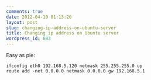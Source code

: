 ```yaml
---
comments: true
date: 2012-04-10 01:13:20
layout: post
slug: changing-ip-address-on-ubuntu-server
title: Changing ip address on Ubuntu server
wordpress_id: 683
---
```


Easy as pie:

```
ifconfig eth0 192.168.5.120 netmask 255.255.255.0 up
route add -net 0.0.0.0 netmask 0.0.0.0 gw 192.168.5.1
```
